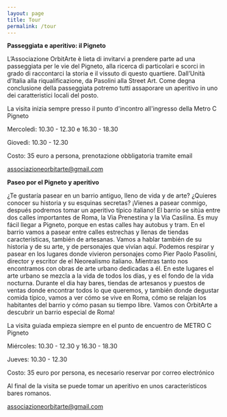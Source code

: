 ```yaml
---
layout: page
title: Tour
permalink: /tour
---
```

**Passeggiata e aperitivo: il Pigneto**

L’Associazione OrbitArte è lieta di invitarvi a prendere parte ad una passeggiata per le vie del Pigneto, alla ricerca di particolari e scorci in grado di raccontarci la storia e il vissuto di questo quartiere. Dall’Unità d’Italia alla riqualificazione, da Pasolini alla Street Art.
Come degna conclusione della passeggiata potremo tutti assaporare un aperitivo in uno dei caratteristici locali del posto.

La visita inizia sempre presso il punto d'incontro all'ingresso della Metro C Pigneto

Mercoledì: 10.30 - 12.30    e     16.30 - 18.30

Giovedì:   10.30 - 12.30

Costo:     35 euro a persona, prenotazione obbligatoria tramite email

 [associazioneorbitarte@gmail.com](mailto:associazioneorbitarte@gmail.com)

**Paseo por el Pigneto y aperitivo**

¿Te gustaría pasear en un  barrio antiguo, lleno de vida y de arte? ¿Quieres conocer su historia y su esquinas secretas? ¡Vienes a pasear conmigo, después podremos tomar un aperitivo típico italiano!
El barrio se sitúa entre dos calles importantes de Roma, la Via Prenestina y la Via Casilina. Es muy fácil llegar a Pigneto, porque en estas calles hay autobus y tram.
En el barrio vamos a pasear entre calles estrechas y llenas de tiendas características, también de artesanas. Vamos a hablar también de su historia y de su arte, y de personajes que vivían aquí.
Podemos respirar y pasear en los lugares donde vivieron personajes como Pier Paolo Pasolini,  director y escritor de el Neorealismo italiano. Mientras tanto nos encontramos con obras de arte urbano dedicadas a él. En este lugares el arte urbano se mezcla a la vida de todos los días, y es el fondo de la vida nocturna.
Durante el dia hay bares, tiendas de artesanos y puestos de ventas donde encontrar todos lo que queremos, y también donde degustar comida típico, vamos a ver cómo se vive en Roma, cómo se relajan los habitantes del barrio y cómo pasan su tiempo libre.
Vamos con OrbitArte a descubrir un barrio especial de Roma!


La visita guiada empieza siempre en el punto de encuentro de METRO C Pigneto

Miércoles: 10.30 - 12.30    y     16.30 - 18.30

Jueves:    10.30 - 12.30

Costo:     35 euro por persona, es necesario reservar por correo electrónico

Al final de la visita se puede tomar un aperitivo en unos característicos bares romanos.

 [associazioneorbitarte@gmail.com](mailto:associazioneorbitarte@gmail.com)
